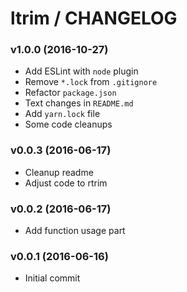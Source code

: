# ltrim / CHANGELOG


### v1.0.0 (2016-10-27)

* Add ESLint with `node` plugin
* Remove `*.lock` from `.gitignore`
* Refactor `package.json`
* Text changes in `README.md`
* Add `yarn.lock` file
* Some code cleanups


### v0.0.3 (2016-06-17)

* Cleanup readme
* Adjust code to rtrim


### v0.0.2 (2016-06-17)

* Add function usage part


### v0.0.1 (2016-06-16)

* Initial commit 
